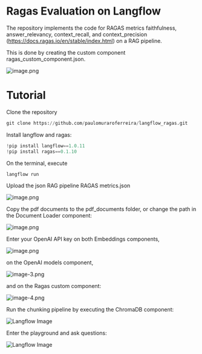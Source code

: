 # Ragas Evaluation on Langflow

The repository implements the code for RAGAS metrics faithfulness, answer_relevancy, context_recall, and context_precision (https://docs.ragas.io/en/stable/index.html) on a RAG pipeline.

This is done by creating the custom component ragas_custom_component.json.

![image.png](README_files/langflowcode.png)


# Tutorial

Clone the repository


```python
git clone https://github.com/paulomuraroferreira/langflow_ragas.git
```

Install langflow and ragas:


```python
!pip install langflow==1.0.11
!pip install ragas==0.1.10
```

On the terminal, execute


```python
langflow run
```

Upload the json RAG pipeline RAGAS metrics.json

![image.png](README_files/langflow_upload.png)

Copy the pdf documents to the pdf_documents folder,
or change the path in the Document Loader component:

![image.png](README_files/langflow1.png)

Enter your OpenAI API key on both Embeddings components,

![image.png](README_files/langflow2.png)

on the OpenAI models component,

![image-3.png](README_files/langflow3.png)

and on the Ragas custom component:

![image-4.png](README_files/langflow4.png)

Run the chunking pipeline by executing the ChromaDB component:

![Langflow Image](README_files/langflow9.png)

Enter the playground and ask questions:

![Langflow Image](README_files/langflow5.png)
